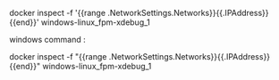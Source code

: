 docker inspect -f '{{range .NetworkSettings.Networks}}{{.IPAddress}}{{end}}' windows-linux_fpm-xdebug_1

windows command :

docker inspect -f "{{range .NetworkSettings.Networks}}{{.IPAddress}}{{end}}" windows-linux_fpm-xdebug_1
